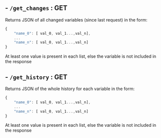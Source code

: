 ## - ```/get_changes``` : GET
Returns JSON of all changed variables (since last request) in the form:
```javascript
{
    "name_0": [ val_0, val_1...,val_n],
    ...
    "name_n": [ val_0, val_1...,val_n]
}
```
At least one value is present in each list, else the variable is not included in the response 

## - ```/get_history``` : GET
Returns JSON of the whole history for each variable in the form:
```javascript
{
    "name_0": [ val_0, val_1...,val_n],
    ...
    "name_n": [ val_0, val_1...,val_n]
}
```
At least one value is present in each list, else the variable is not included in the response 